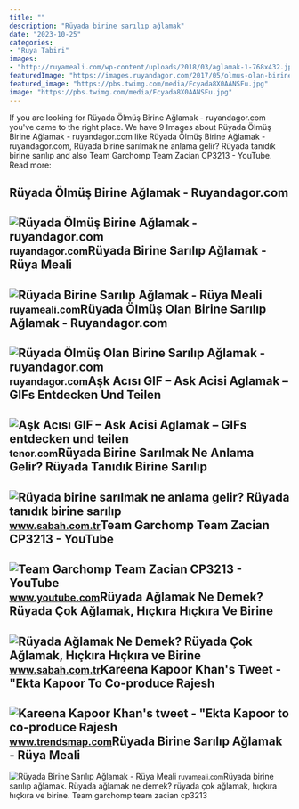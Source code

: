 ```yaml
---
title: ""
description: "Rüyada birine sarılıp ağlamak"
date: "2023-10-25"
categories:
- "Ruya Tabiri"
images:
- "http://ruyameali.com/wp-content/uploads/2018/03/aglamak-1-768x432.jpg"
featuredImage: "https://images.ruyandagor.com/2017/05/olmus-olan-birine-sarilip-aglamak-1554.jpg"
featured_image: "https://pbs.twimg.com/media/Fcyada8X0AANSFu.jpg"
image: "https://pbs.twimg.com/media/Fcyada8X0AANSFu.jpg"
---
```


If you are looking for Rüyada Ölmüş Birine Ağlamak - ruyandagor.com you've came to the right place. We have 9 Images about Rüyada Ölmüş Birine Ağlamak - ruyandagor.com like Rüyada Ölmüş Birine Ağlamak - ruyandagor.com, Rüyada birine sarılmak ne anlama gelir? Rüyada tanıdık birine sarılıp and also Team Garchomp Team Zacian CP3213 - YouTube. Read more:

Rüyada Ölmüş Birine Ağlamak - Ruyandagor.com
--------------------------------------------

 ![Rüyada Ölmüş Birine Ağlamak - ruyandagor.com](https://images.ruyandagor.com/2017/04/olmus-birine-aglamak-1146.jpg) <small>ruyandagor.com</small>Rüyada Birine Sarılıp Ağlamak - Rüya Meali
------------------------------------------

 ![Rüyada Birine Sarılıp Ağlamak - Rüya Meali](http://ruyameali.com/wp-content/uploads/2018/03/aglamak-1-768x432.jpg) <small>ruyameali.com</small>Rüyada Ölmüş Olan Birine Sarılıp Ağlamak - Ruyandagor.com
---------------------------------------------------------

 ![Rüyada Ölmüş Olan Birine Sarılıp Ağlamak - ruyandagor.com](https://images.ruyandagor.com/2017/05/olmus-olan-birine-sarilip-aglamak-1554.jpg) <small>ruyandagor.com</small>Aşk Acısı GIF – Ask Acisi Aglamak – GIFs Entdecken Und Teilen
-------------------------------------------------------------

 ![Aşk Acısı GIF – Ask Acisi Aglamak – GIFs entdecken und teilen](https://media.tenor.com/NkOgww3HuBUAAAAC/ask-acisi-aglamak.gif) <small>tenor.com</small>Rüyada Birine Sarılmak Ne Anlama Gelir? Rüyada Tanıdık Birine Sarılıp
---------------------------------------------------------------------

 ![Rüyada birine sarılmak ne anlama gelir? Rüyada tanıdık birine sarılıp](https://iasbh.tmgrup.com.tr/454089/650/344/0/0/724/380?u=https://isbh.tmgrup.com.tr/sbh/2021/09/23/ruyada-birine-sarilmak-ne-anlama-gelir-ruyada-birine-sarilip-aglamak-ne-demek-1632383735394.jpg) <small>www.sabah.com.tr</small>Team Garchomp Team Zacian CP3213 - YouTube
------------------------------------------

 ![Team Garchomp Team Zacian CP3213 - YouTube](https://i.ytimg.com/vi/HYLCwcE-Dgc/maxres2.jpg?sqp=-oaymwEoCIAKENAF8quKqQMcGADwAQH4AYwCgALgA4oCDAgAEAEYRSBHKGUwDw==&rs=AOn4CLC_ulBvmvqa2cf2uT56Qfk3FCYaDA) <small>www.youtube.com</small>Rüyada Ağlamak Ne Demek? Rüyada Çok Ağlamak, Hıçkıra Hıçkıra Ve Birine
----------------------------------------------------------------------

 ![Rüyada Ağlamak Ne Demek? Rüyada Çok Ağlamak, Hıçkıra Hıçkıra ve Birine](https://iasbh.tmgrup.com.tr/b75ab0/752/395/7/0/1200/627?u=https://isbh.tmgrup.com.tr/sbh/2020/07/04/ruyada-aglamak-nedir-ne-anlama-gelir-ruyada-agladigini-gormek-hickirarak-ve-bagirarak-aglamak-ruya-tabirleri-1593892666153.jpg) <small>www.sabah.com.tr</small>Kareena Kapoor Khan's Tweet - "Ekta Kapoor To Co-produce Rajesh
---------------------------------------------------------------

 ![Kareena Kapoor Khan's tweet - "Ekta Kapoor to co-produce Rajesh](https://pbs.twimg.com/media/Fcyada8X0AANSFu.jpg) <small>www.trendsmap.com</small>Rüyada Birine Sarılıp Ağlamak - Rüya Meali
------------------------------------------

 ![Rüyada Birine Sarılıp Ağlamak - Rüya Meali](http://ruyameali.com/wp-content/uploads/2018/03/aglamak-810x456.jpg) <small>ruyameali.com</small>Rüyada birine sarılıp ağlamak. Rüyada ağlamak ne demek? rüyada çok ağlamak, hıçkıra hıçkıra ve birine. Team garchomp team zacian cp3213
